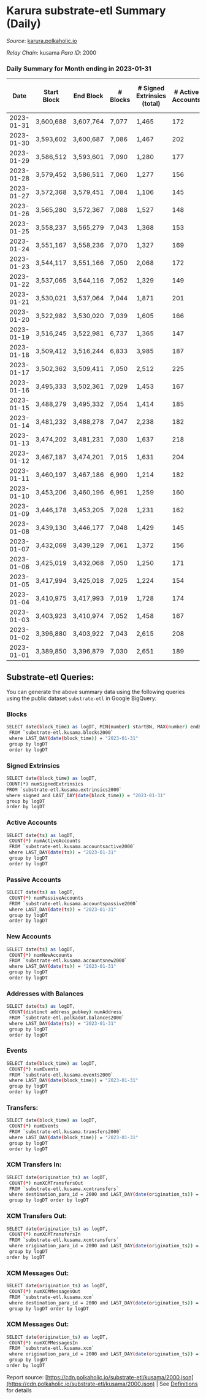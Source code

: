 # Karura substrate-etl Summary (Daily)

_Source_: [karura.polkaholic.io](https://karura.polkaholic.io)

*Relay Chain*: kusama
*Para ID*: 2000



### Daily Summary for Month ending in 2023-01-31


| Date | Start Block | End Block | # Blocks | # Signed Extrinsics (total) | # Active Accounts | # Passive | # New | # Addresses with Balances | # Events | # Transfers | # XCM Transfers In | # XCM Transfers Out | # XCM In | # XCM Out | Issues | 
| ---- | ----------- | --------- | -------- | --------------------------- | ----------------- | --------- | ----- | ------------------------- | -------- | ----------- | ------------------ | ------------------- | -------- | --------- | ------ |
| 2023-01-31 | 3,600,688 | 3,607,764 | 7,077 | 1,465 | 172 | 39 | 27 | 94,704 | 61,533 | 1,332 ($518,718.19) | 84 ($38,634.99) | 109 ($80,490.69) |  |  |  |
| 2023-01-30 | 3,593,602 | 3,600,687 | 7,086 | 1,467 | 202 | 42 | 18 | 94,680 | 61,747 | 1,337 ($231,695.23) | 104 ($47,416.67) | 97 ($63,818.21) |  |  |  |
| 2023-01-29 | 3,586,512 | 3,593,601 | 7,090 | 1,280 | 177 | 47 | 27 | 94,665 | 60,604 | 1,246 ($223,506.20) | 108 ($59,390.87) | 108 ($61,227.79) |  |  |  |
| 2023-01-28 | 3,579,452 | 3,586,511 | 7,060 | 1,277 | 156 | 29 | 12 | 94,643 | 60,364 | 1,143 ($290,682.94) | 83 ($43,338.75) | 84 ($47,939.97) |  |  |  |
| 2023-01-27 | 3,572,368 | 3,579,451 | 7,084 | 1,106 | 145 | 39 | 17 | 94,633 | 58,480 | 904 ($208,901.13) | 94 ($54,074.81) | 96 ($62,652.87) |  |  |  |
| 2023-01-26 | 3,565,280 | 3,572,367 | 7,088 | 1,527 | 148 | 43 | 12 | 94,620 | 62,411 | 1,444 ($405,321.55) | 110 ($54,328.12) | 96 ($67,541.16) |  |  |  |
| 2023-01-25 | 3,558,237 | 3,565,279 | 7,043 | 1,368 | 153 | 37 | 17 | 94,609 | 60,691 | 1,207 ($211,913.08) | 102 ($53,235.07) | 125 ($43,008.78) |  |  |  |
| 2023-01-24 | 3,551,167 | 3,558,236 | 7,070 | 1,327 | 169 | 28 | 13 | 94,594 | 60,771 | 1,208 ($221,971.57) | 133 ($57,643.60) | 153 ($61,408.66) |  |  |  |
| 2023-01-23 | 3,544,117 | 3,551,166 | 7,050 | 2,068 | 172 | 38 | 16 | 94,584 | 67,644 | 2,190 ($525,023.27) | 199 ($146,300.58) | 194 ($140,004.38) |  |  |  |
| 2023-01-22 | 3,537,065 | 3,544,116 | 7,052 | 1,329 | 149 | 36 | 19 | 94,569 | 60,952 | 1,374 ($349,063.91) | 110 ($37,619.71) | 127 ($58,811.65) |  |  |  |
| 2023-01-21 | 3,530,021 | 3,537,064 | 7,044 | 1,871 | 201 | 46 | 27 | 94,551 | 65,946 | 2,052 ($572,721.98) | 136 ($55,361.65) | 158 ($50,094.65) |  |  |  |
| 2023-01-20 | 3,522,982 | 3,530,020 | 7,039 | 1,605 | 166 | 45 | 22 | 94,529 | 64,041 | 1,733 ($400,458.69) | 181 ($85,239.15) | 188 ($122,536.98) |  |  |  |
| 2023-01-19 | 3,516,245 | 3,522,981 | 6,737 | 1,365 | 147 | 36 | 12 | 94,509 | 59,539 | 1,386 ($260,616.90) | 167 ($63,987.49) | 167 ($76,343.42) |  |  |  |
| 2023-01-18 | 3,509,412 | 3,516,244 | 6,833 | 3,985 | 187 | 41 | 15 | 94,497 | 76,526 | 2,245 ($529,931.12) | 283 ($132,984.62) | 258 ($140,898.78) |  |  |  |
| 2023-01-17 | 3,502,362 | 3,509,411 | 7,050 | 2,512 | 225 | 45 | 24 | 94,484 | 72,129 | 2,654 ($488,014.88) | 312 ($96,692.03) | 313 ($144,821.30) |  |  |  |
| 2023-01-16 | 3,495,333 | 3,502,361 | 7,029 | 1,453 | 167 | 34 | 19 | 94,461 | 61,695 | 1,458 ($307,256.70) | 104 ($18,039.52) | 111 ($56,785.16) |  |  |  |
| 2023-01-15 | 3,488,279 | 3,495,332 | 7,054 | 1,414 | 185 | 35 | 23 | 94,445 | 61,829 | 1,439 ($313,845.62) | 123 ($25,784.54) | 118 ($27,853.41) |  |  |  |
| 2023-01-14 | 3,481,232 | 3,488,278 | 7,047 | 2,238 | 182 | 39 | 22 | 94,427 | 68,636 | 2,265 ($500,317.36) | 171 ($63,288.80) | 206 ($72,720.69) |  |  |  |
| 2023-01-13 | 3,474,202 | 3,481,231 | 7,030 | 1,637 | 218 | 39 | 22 | 94,408 | 63,256 | 1,677 ($371,844.80) | 110 ($54,519.34) | 116 ($59,852.70) |  |  |  |
| 2023-01-12 | 3,467,187 | 3,474,201 | 7,015 | 1,631 | 204 | 44 | 26 | 94,388 | 62,227 | 1,414 ($316,059.45) | 92 ($16,801.72) | 131 ($40,180.06) |  |  |  |
| 2023-01-11 | 3,460,197 | 3,467,186 | 6,990 | 1,214 | 182 | 42 | 22 | 94,368 | 59,086 | 1,092 ($380,333.43) | 87 ($23,574.36) | 116 ($34,730.91) |  |  |  |
| 2023-01-10 | 3,453,206 | 3,460,196 | 6,991 | 1,259 | 160 | 32 | 18 | 94,349 | 59,267 | 1,026 ($190,541.99) | 96 ($45,647.13) | 96 ($76,674.55) |  |  |  |
| 2023-01-09 | 3,446,178 | 3,453,205 | 7,028 | 1,231 | 162 | 39 | 17 | 94,332 | 59,739 | 1,138 ($167,596.99) | 117 ($24,954.99) | 132 ($21,615.44) |  |  |  |
| 2023-01-08 | 3,439,130 | 3,446,177 | 7,048 | 1,429 | 145 | 40 | 18 | 94,318 | 61,135 | 1,246 ($199,061.51) | 110 ($15,645.28) | 135 ($22,104.07) |  |  |  |
| 2023-01-07 | 3,432,069 | 3,439,129 | 7,061 | 1,372 | 156 | 41 | 18 | 94,302 | 60,216 | 1,024 ($180,908.76) | 112 ($19,937.33) | 102 ($19,634.73) |  |  |  |
| 2023-01-06 | 3,425,019 | 3,432,068 | 7,050 | 1,250 | 171 | 38 | 21 | 94,284 | 59,899 | 1,213 ($214,053.33) | 67 ($16,286.07) | 84 ($16,437.61) |  |  |  |
| 2023-01-05 | 3,417,994 | 3,425,018 | 7,025 | 1,224 | 154 | 33 | 11 | 94,265 | 59,213 | 1,067 ($183,352.22) | 74 ($10,581.69) | 93 ($19,678.18) |  |  |  |
| 2023-01-04 | 3,410,975 | 3,417,993 | 7,019 | 1,728 | 174 | 30 | 11 | 94,255 | 63,738 | 1,719 ($465,032.06) | 99 ($35,134.70) | 135 ($66,764.15) |  |  |  |
| 2023-01-03 | 3,403,923 | 3,410,974 | 7,052 | 1,458 | 167 | 34 | 14 | 94,244 | 61,442 | 1,379 ($367,461.79) | 75 ($19,847.83) | 96 ($21,896.32) |  |  |  |
| 2023-01-02 | 3,396,880 | 3,403,922 | 7,043 | 2,615 | 208 | 45 | 12 | 94,231 | 72,270 | 2,845 ($1,011,558.15) | 141 ($43,385.38) | 165 ($73,835.15) |  |  |  |
| 2023-01-01 | 3,389,850 | 3,396,879 | 7,030 | 2,651 | 189 | 54 | 23 | 94,220 | 71,467 | 2,477 ($789,597.67) | 173 ($52,542.33) | 169 ($55,143.64) |  |  |  |

## Substrate-etl Queries:
You can generate the above summary data using the following queries using the public dataset `substrate-etl` in Google BigQuery:

### Blocks
```bash
SELECT date(block_time) as logDT, MIN(number) startBN, MAX(number) endBN, COUNT(*) numBlocks 
 FROM `substrate-etl.kusama.blocks2000`  
 where LAST_DAY(date(block_time)) = "2023-01-31" 
 group by logDT 
 order by logDT
```

### Signed Extrinsics
```bash
SELECT date(block_time) as logDT, 
COUNT(*) numSignedExtrinsics 
FROM `substrate-etl.kusama.extrinsics2000`  
where signed and LAST_DAY(date(block_time)) = "2023-01-31" 
group by logDT 
order by logDT
```

### Active Accounts
```bash
SELECT date(ts) as logDT, 
 COUNT(*) numActiveAccounts 
 FROM `substrate-etl.kusama.accountsactive2000` 
 where LAST_DAY(date(ts)) = "2023-01-31" 
 group by logDT 
 order by logDT
```

### Passive Accounts
```bash
SELECT date(ts) as logDT, 
 COUNT(*) numPassiveAccounts 
 FROM `substrate-etl.kusama.accountspassive2000` 
 where LAST_DAY(date(ts)) = "2023-01-31" 
 group by logDT 
 order by logDT
```

### New Accounts
```bash
SELECT date(ts) as logDT, 
 COUNT(*) numNewAccounts 
 FROM `substrate-etl.kusama.accountsnew2000` 
 where LAST_DAY(date(ts)) = "2023-01-31" 
 group by logDT
 order by logDT
```

### Addresses with Balances
```bash
SELECT date(ts) as logDT,
 COUNT(distinct address_pubkey) numAddress 
 FROM `substrate-etl.polkadot.balances2000` 
 where LAST_DAY(date(ts)) = "2023-01-31" 
 group by logDT 
 order by logDT
```

### Events
```bash
SELECT date(block_time) as logDT, 
 COUNT(*) numEvents 
 FROM `substrate-etl.kusama.events2000` 
 where LAST_DAY(date(block_time)) = "2023-01-31" 
 group by logDT 
 order by logDT
```

### Transfers:
```bash
SELECT date(block_time) as logDT, 
 COUNT(*) numEvents 
 FROM `substrate-etl.kusama.transfers2000` 
 where LAST_DAY(date(block_time)) = "2023-01-31" 
 group by logDT 
 order by logDT
```

### XCM Transfers In:
```bash
SELECT date(origination_ts) as logDT, 
 COUNT(*) numXCMTransfersOut 
 FROM `substrate-etl.kusama.xcmtransfers` 
 where destination_para_id = 2000 and LAST_DAY(date(origination_ts)) = "2023-01-31" 
 group by logDT order by logDT
```

### XCM Transfers Out:
```bash
SELECT date(origination_ts) as logDT, 
 COUNT(*) numXCMTransfersIn 
 FROM `substrate-etl.kusama.xcmtransfers` 
 where origination_para_id = 2000 and LAST_DAY(date(origination_ts)) = "2023-01-31" 
 group by logDT 
order by logDT
```

### XCM Messages Out:
```bash
SELECT date(origination_ts) as logDT, 
 COUNT(*) numXCMMessagesOut 
 FROM `substrate-etl.kusama.xcm` 
 where destination_para_id = 2000 and LAST_DAY(date(origination_ts)) = "2023-01-31" 
 group by logDT order by logDT
```

### XCM Messages Out:
```bash
SELECT date(origination_ts) as logDT, 
 COUNT(*) numXCMMessagesIn 
 FROM `substrate-etl.kusama.xcm` 
 where origination_para_id = 2000 and LAST_DAY(date(origination_ts)) = "2023-01-31" 
 group by logDT 
order by logDT
```


Report source: [https://cdn.polkaholic.io/substrate-etl/kusama/2000.json](https://cdn.polkaholic.io/substrate-etl/kusama/2000.json) | See [Definitions](/DEFINITIONS.md) for details

